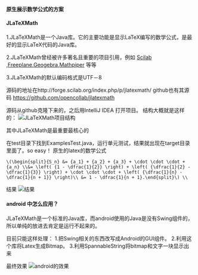 
#### 原生展示数学公式的方案

#### JLaTeXMath
1.JLaTeXMath是一个Java库。它的主要功能是显示LaTeX编写的数学公式，是最好的显示LaTeX代码的Java库。

2.JLaTeXMath曾经被许多著名且重要的项目引用，例如 [Scilab](http://www.scilab.org/) ,[Freeplane](http://freeplane.sourceforge.net),[Geogebra](http://www.geogebra.org/),[Mathpiper](http://www.mathpiper.org/) 等等

3.JLaTeXMath的默认编码格式是UTF－8

源码的地址在http://forge.scilab.org/index.php/p/jlatexmath/
github也有其源码 https://github.com/opencollab/jlatexmath


源码从github克隆下来的，之后用IntelliJ IDEA 打开项目。
结构大概就是这样的：
![JLaTeXMath项目结构](http://upload-images.jianshu.io/upload_images/3803884-7a39824d4aa1eed5.png?imageMogr2/auto-orient/strip%7CimageView2/2/w/1240)

其中JLaTeXMath是最重要最核心的

在test目录下找到ExamplesTest.java，运行单元测试，结果就出现在target目录里面了。so easy！
原生的latex的数学公式
 ```
\(\begin{split}{S_n} &= {a_1} + {a_2} + {a_3} + \cdot \cdot \cdot +{a_n} \\&= \left( {1 - \dfrac{1}{2}} \right) + \left( {\dfrac{1}{2} - \dfrac{1}{3}} \right) + \cdot \cdot \cdot + \left( {\dfrac{1}{n} - \dfrac{1}{n + 1}} \right)\\ &= 1 - \dfrac{1}{n + 1}.\end{split}\) \\
```
结果
![结果](http://upload-images.jianshu.io/upload_images/3803884-d836410a6d2cf8a1.png?imageMogr2/auto-orient/strip%7CimageView2/2/w/1240)

#### android 中怎么应用？
JLaTeXMath是一个标准的Java库，而android使用的Java是没有Swing组件的，所以单纯的放进去肯定是运行不起来的。

目前只能这样处理：
1.把Swing相关的东西改写成Android的GUI组件。
2.利用这个库将Latex生成Bitmap。
3.利用SpannableString将bitmap和文字一块显示出来

最终效果
![android的效果](http://upload-images.jianshu.io/upload_images/3803884-23e5ee88f804a86b.png?imageMogr2/auto-orient/strip%7CimageView2/2/w/1240)
